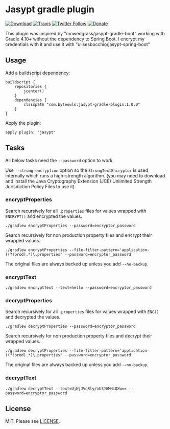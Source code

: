 # Jasypt gradle plugin

[![Download](https://img.shields.io/bintray/v/moberwasserlechner/maven/jasypt-gradle-plugin.svg)](https://bintray.com/moberwasserlechner/maven/jasypt-gradle-plugin/_latestVersion)
[![Travis](https://img.shields.io/travis/moberwasserlechner/jasypt-gradle-plugin/master.svg?maxAge=2592000)](https://travis-ci.org/moberwasserlechner/jasypt-gradle-plugin)
[![Twitter Follow](https://img.shields.io/twitter/follow/michaelowl_web.svg?style=social&label=Follow&style=flat-square)](https://twitter.com/michaelowl_web)
[![Donate](https://img.shields.io/badge/Donate-PayPal-green.svg)](https://www.paypal.me/moberwasserlechner)

This plugin was inspired by "mowedgrass/jasypt-gradle-boot" working with Gradle 4.10+ without the dependency to Spring Boot. I encrypt my credentials with it and use it with "ulisesbocchio/jasypt-spring-boot"

## Usage

Add a buildscript dependency:
```
buildscript {
	repositories {
		jcenter()
	}
	dependencies {
		classpath "com.byteowls:jasypt-gradle-plugin:1.0.0"
	}
}
```
Apply the plugin:
```
apply plugin: "jasypt"
```

## Tasks

All below tasks need the `--password` option to work.

Use `--strong-encryption` option so the `StrongTextEncryptor` is used internally which runs a high-strength algorithm.
(you may need to download and install the Java Cryptography Extension (JCE) Unlimited Strength Jurisdiction Policy Files to use it).

### encryptProperties

Search recursively for all `.properties` files for values wrapped with `ENCRYPT()` and encrypted the values.
```
./gradlew encryptProperties --password=encryptor_password
```
Search recursively for non production property files and encrypt their wrapped values.
```
./gradlew encryptProperties --file-filter-pattern='application-((?!prod).*)\.properties' --password=encryptor_password
```
The original files are always backed up unless you add `--no-backup`.

### encryptText

```
./gradlew encryptText --text=hello --password=encryptor_password
```

### decryptProperties

Search recursively for all `.properties` files for values wrapped with `ENC()` and decrypted the values.
```
./gradlew decryptProperties --password=encryptor_password
```
Search recursively for non production property files and decrypt their wrapped values.
```
./gradlew decryptProperties --file-filter-pattern='application-((?!prod).*)\.properties' --password=encryptor_password
```
The original files are always backed up unless you add `--no-backup`.

### decryptText

```
./gradlew decryptText --text=UjNjJVq8ly/oU3JGMNiQXw== --password=encryptor_password
```

## License

MIT. Please see [LICENSE](https://github.com/moberwasserlechner/jasypt-gradle-plugin/blob/master/LICENSE).

